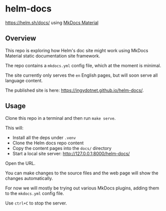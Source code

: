 helm-docs
=========

https://helm.sh/docs/ using [MkDocs Material](
https://squidfunk.github.io/mkdocs-material/)


## Overview

This repo is exploring how Helm's doc site might work using MkDocs Material
static documentation site framework.

The repo contains a `mkdocs.yml` config file, which at the moment is minimal.

The site currently only serves the `en` English pages, but will soon serve all
language content.

The published site is here: <https://ingydotnet.github.io/helm-docs/>.


## Usage

Clone this repo in a terminal and then run `make serve`.

This will:

* Install all the deps under `.venv`
* Clone the Helm docs repo content
* Copy the content pages into the `docs/` directory
* Start a local site server: http://127.0.0.1:8000/helm-docs/

Open the URL.

You can make changes to the source files and the web page will show the
changes automatically.

For now we will mostly be trying out various MkDocs plugins, adding them to the
`mkdocs.yml` config file.

Use `ctrl+C` to stop the server.
